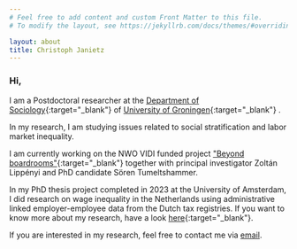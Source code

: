```yaml
---
# Feel free to add content and custom Front Matter to this file.
# To modify the layout, see https://jekyllrb.com/docs/themes/#overriding-theme-defaults

layout: about
title: Christoph Janietz
---
```



### Hi,

I am a Postdoctoral researcher at the [Department of Sociology](https://www.rug.nl/gmw/sociology/?lang=en){:target="_blank"} of [University of Groningen](https://www.rug.nl){:target="_blank"} .

In my research, I am studying issues related to social stratification and labor market inequality. 

I am currently working on the NWO VIDI funded project ["Beyond boardrooms"](https://www.rug.nl/gmw/sociology/news/220708-lippenyi){:target="_blank"} together with principal investigator Zoltán Lippényi and PhD candidate Sören Tumeltshammer. 

In my PhD thesis project completed in 2023 at the University of Amsterdam, I did research on wage inequality in the Netherlands using administrative linked employer-employee data from the Dutch tax registries. If you want to know more about my research, have a look [here](https://www.uva.nl/en/shared-content/faculteiten/en/faculteit-der-maatschappij-en-gedragswetenschappen/news/2023/06/wage-inequality-between-organisations-is-growing.html?origin=PDQcb5%2BfSuSJvUewdsszdA){:target="_blank"}.

If you are interested in my research, feel free to contact me via [email](mailto:c.janietz@rug.nl).
